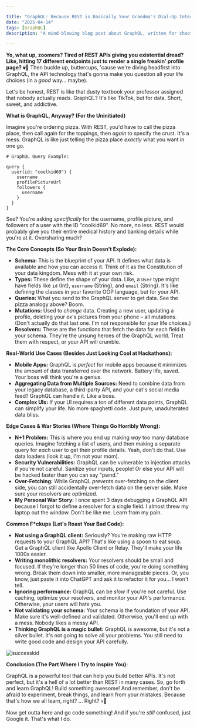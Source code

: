 ```yaml
---

title: "GraphQL: Because REST is Basically Your Grandma's Dial-Up Internet"
date: "2025-04-14"
tags: [GraphQL]
description: "A mind-blowing blog post about GraphQL, written for chaotic Gen Z engineers. Get ready to unlearn everything you thought you knew (or probably just copy-pasted from Stack Overflow)."

---
```


**Yo, what up, zoomers? Tired of REST APIs giving you existential dread? Like, hitting 17 different endpoints just to render a single freakin' profile page? 💀🙏** Then buckle up, buttercups, 'cause we're diving headfirst into GraphQL, the API technology that's gonna make you question all your life choices (in a *good* way... maybe).

Let's be honest, REST is like that dusty textbook your professor assigned that nobody actually reads. GraphQL? It's like TikTok, but for data. Short, sweet, and addictive.

**What is GraphQL, Anyway? (For the Uninitiated)**

Imagine you're ordering pizza. With REST, you'd have to call the pizza place, then call again for the toppings, then *again* to specify the crust. It's a mess. GraphQL is like just telling the pizza place *exactly* what you want in one go.

```
# GraphQL Query Example:

query {
  user(id: "coolkid69") {
    username
    profilePictureUrl
    followers {
      username
    }
  }
}
```

See? You're asking *specifically* for the username, profile picture, and followers of a user with the ID "coolkid69". No more, no less. REST would probably give you their entire medical history and banking details while you're at it. Oversharing much?

**The Core Concepts (So Your Brain Doesn't Explode):**

*   **Schema:** This is the blueprint of your API. It defines what data is available and how you can access it. Think of it as the Constitution of your data kingdom. Mess with it at your own risk.
*   **Types:** These define the shape of your data. Like, a `User` type might have fields like `id` (Int), `username` (String), and `email` (String). It's like defining the classes in your favorite OOP language, but for your API.
*   **Queries:** What you send to the GraphQL server to get data. See the pizza analogy above? Boom.
*   **Mutations:** Used to *change* data. Creating a new user, updating a profile, deleting your ex's pictures from your phone – all mutations. (Don't actually do that last one. I'm not responsible for your life choices.)
*   **Resolvers:** These are the functions that fetch the data for each field in your schema. They're the unsung heroes of the GraphQL world. Treat them with respect, or your API will crumble.

**Real-World Use Cases (Besides Just Looking Cool at Hackathons):**

*   **Mobile Apps:** GraphQL is *perfect* for mobile apps because it minimizes the amount of data transferred over the network. Battery life, saved. Your boss will think you're a genius.
*   **Aggregating Data from Multiple Sources:** Need to combine data from your legacy database, a third-party API, and your cat's social media feed? GraphQL can handle it. Like a boss.
*   **Complex UIs:** If your UI requires a ton of different data points, GraphQL can simplify your life. No more spaghetti code. Just pure, unadulterated data bliss.

**Edge Cases & War Stories (Where Things Go Horribly Wrong):**

*   **N+1 Problem:** This is where you end up making *way* too many database queries. Imagine fetching a list of users, and then making a separate query for *each* user to get their profile details. Yeah, don't do that. Use data loaders (look it up, I'm not your mom).
*   **Security Vulnerabilities:** GraphQL can be vulnerable to injection attacks if you're not careful. Sanitize your inputs, people! Or else your API will be hacked faster than you can say "pwnd."
*   **Over-Fetching:** While GraphQL *prevents* over-fetching on the client side, you can still accidentally over-fetch data on the server side. Make sure your resolvers are optimized.
*   **My Personal War Story:** I once spent 3 days debugging a GraphQL API because I forgot to define a resolver for a single field. I almost threw my laptop out the window. Don't be like me. Learn from my pain.

**Common F*ckups (Let's Roast Your Bad Code):**

*   **Not using a GraphQL client:** Seriously? You're making raw HTTP requests to your GraphQL API? That's like using a spoon to eat soup. Get a GraphQL client like Apollo Client or Relay. They'll make your life 1000x easier.
*   **Writing monolithic resolvers:** Your resolvers should be small and focused. If they're longer than 50 lines of code, you're doing something wrong. Break them down into smaller, more manageable pieces. Or, you know, just paste it into ChatGPT and ask it to refactor it for you... I won't tell.
*   **Ignoring performance:** GraphQL can be *slow* if you're not careful. Use caching, optimize your resolvers, and monitor your API's performance. Otherwise, your users will hate you.
*   **Not validating your schema:** Your schema is the foundation of your API. Make sure it's well-defined and validated. Otherwise, you'll end up with a mess. Nobody likes a messy API.
*   **Thinking GraphQL is a magic bullet:** GraphQL is awesome, but it's not a silver bullet. It's not going to solve all your problems. You still need to write good code and design your API carefully.

![successkid](https://i.imgflip.com/1ihzfe.jpg)

**Conclusion (The Part Where I Try to Inspire You):**

GraphQL is a powerful tool that can help you build better APIs. It's not perfect, but it's a hell of a lot better than REST in many cases. So, go forth and learn GraphQL! Build something awesome! And remember, don't be afraid to experiment, break things, and learn from your mistakes. Because that's how we all learn, right? ... Right? 💀🙏

Now get outta here and go code something! And if you're *still* confused, just Google it. That's what I do.
